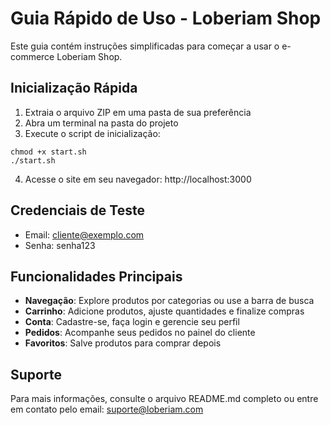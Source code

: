 # Guia Rápido de Uso - Loberiam Shop

Este guia contém instruções simplificadas para começar a usar o e-commerce Loberiam Shop.

## Inicialização Rápida

1. Extraia o arquivo ZIP em uma pasta de sua preferência
2. Abra um terminal na pasta do projeto
3. Execute o script de inicialização:
```
chmod +x start.sh
./start.sh
```
4. Acesse o site em seu navegador: http://localhost:3000

## Credenciais de Teste
- Email: cliente@exemplo.com
- Senha: senha123

## Funcionalidades Principais

- **Navegação**: Explore produtos por categorias ou use a barra de busca
- **Carrinho**: Adicione produtos, ajuste quantidades e finalize compras
- **Conta**: Cadastre-se, faça login e gerencie seu perfil
- **Pedidos**: Acompanhe seus pedidos no painel do cliente
- **Favoritos**: Salve produtos para comprar depois

## Suporte

Para mais informações, consulte o arquivo README.md completo ou entre em contato pelo email: suporte@loberiam.com
